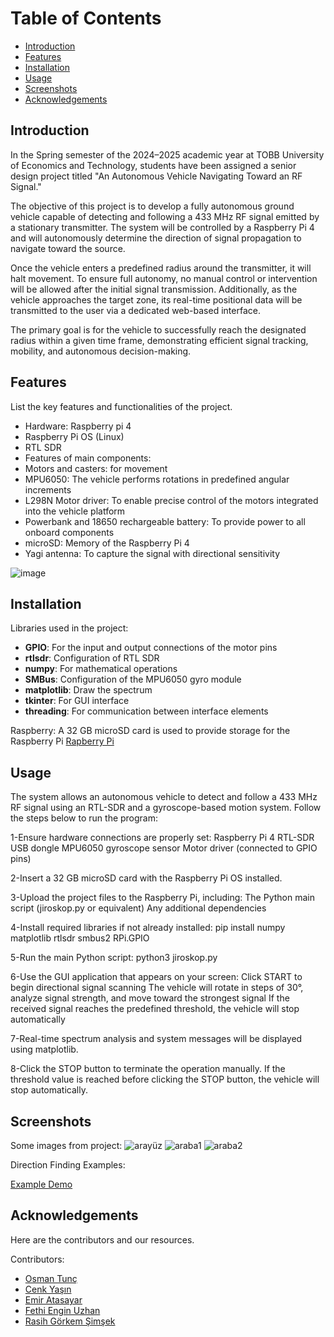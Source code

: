 # Table of Contents
- [Introduction](#introduction)
- [Features](#features)
- [Installation](#installation)
- [Usage](#usage)
- [Screenshots](#screenshots)
- [Acknowledgements](#acknowledgements)

## Introduction
In the Spring semester of the 2024–2025 academic year at TOBB University of Economics and Technology, students have been assigned a senior design project titled "An Autonomous Vehicle Navigating Toward an RF Signal."

The objective of this project is to develop a fully autonomous ground vehicle capable of detecting and following a 433 MHz RF signal emitted by a stationary transmitter. The system will be controlled by a Raspberry Pi 4 and will autonomously determine the direction of signal propagation to navigate toward the source.

Once the vehicle enters a predefined radius around the transmitter, it will halt movement. To ensure full autonomy, no manual control or intervention will be allowed after the initial signal transmission. Additionally, as the vehicle approaches the target zone, its real-time positional data will be transmitted to the user via a dedicated web-based interface.

The primary goal is for the vehicle to successfully reach the designated radius within a given time frame, demonstrating efficient signal tracking, mobility, and autonomous decision-making.

## Features
List the key features and functionalities of the project.
- Hardware: Raspberry pi 4
- Raspberry Pi OS (Linux)
- RTL SDR 
-  Features of main components:  
  - Motors and casters: for movement  
  - MPU6050: The vehicle performs rotations in predefined angular increments  
  - L298N Motor driver: To enable precise control of the motors integrated into the vehicle platform  
  - Powerbank and 18650 rechargeable battery: To provide power to all onboard components  
  - microSD: Memory of the Raspberry Pi 4  
  - Yagi antenna: To capture the signal with directional sensitivity  

![image](https://github.com/user-attachments/assets/a5aa11f4-ffcf-424c-90f8-97048de40ff3)

## Installation
Libraries used in the project:

- **GPIO**: For the input and output connections of the motor pins  
- **rtlsdr**: Configuration of RTL SDR  
- **numpy**: For mathematical operations  
- **SMBus**: Configuration of the MPU6050 gyro module  
- **matplotlib**: Draw the spectrum  
- **tkinter**: For GUI interface  
- **threading**: For communication between interface elements

Raspberry:
A 32 GB microSD card is used to provide storage for the Raspberry Pi [Rapberry Pi](https://www.raspberrypi.com/software/)

## Usage
The system allows an autonomous vehicle to detect and follow a 433 MHz RF signal using an RTL-SDR and a gyroscope-based motion system. Follow the steps below to run the program:

1-Ensure hardware connections are properly set:
  Raspberry Pi 4
  RTL-SDR USB dongle
  MPU6050 gyroscope sensor
  Motor driver (connected to GPIO pins)

2-Insert a 32 GB microSD card with the Raspberry Pi OS installed.

3-Upload the project files to the Raspberry Pi, including:
  The Python main script (jiroskop.py or equivalent)
  Any additional dependencies

4-Install required libraries if not already installed:
  pip install numpy matplotlib rtlsdr smbus2 RPi.GPIO

5-Run the main Python script:
  python3 jiroskop.py

6-Use the GUI application that appears on your screen:
  Click START to begin directional signal scanning
  The vehicle will rotate in steps of 30°, analyze signal strength, and move toward the strongest signal
  If the received signal reaches the predefined threshold, the vehicle will stop automatically

7-Real-time spectrum analysis and system messages will be displayed using matplotlib.

8-Click the STOP button to terminate the operation manually. If the threshold value is reached before clicking the STOP button, the vehicle will stop automatically.


## Screenshots
Some images from project:
![arayüz](https://github.com/user-attachments/assets/989d6086-aef9-4a2d-bea1-b03546db6721)
![araba1](https://github.com/user-attachments/assets/f44ec025-1e6f-461c-bd9f-07e3b0cae233)
![araba2](https://github.com/user-attachments/assets/dc3d6908-de43-4bd8-946c-e4deedd65b8d)

Direction Finding Examples:

[Example Demo](https://www.youtube.com/watch?v=5TyTXgLMcv0)

## Acknowledgements

Here are the contributors and our resources.

Contributors:

- [Osman Tunç](https://github.com/osmantunc)
- [Cenk Yaşın](https://github.com/cnkysn)
- [Emir Atasayar](https://github.com/emiratasayar)
- [Fethi Engin Uzhan](https://github.com/FethiEnginUzhan)
- [Rasih Görkem Şimşek](https://github.com/rsimsek3)
